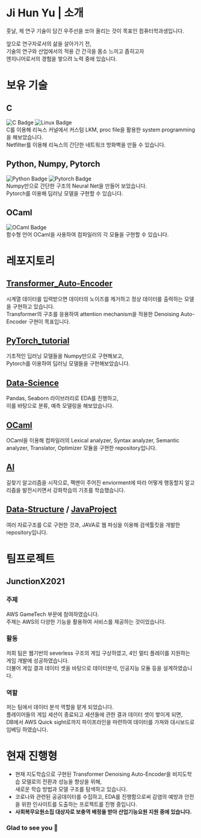 # Ji Hun Yu | 소개
훗날, 제 연구 기술이 담긴 우주선을 쏘아 올리는 것이 목표인 컴퓨터학과생입니다.  

앞으로 연구자로서의 삶을 살아가기 전,  
기술의 연구와 산업에서의 적용 간 간극을 몸소 느끼고 좁히고자    
엔지니어로서의 경험을 쌓으려 노력 중에 있습니다.

# 보유 기술 
## C
![C Badge](http://img.shields.io/badge/-C-A8B9CC?style=flat-square&logo=c&logoColor=white)
![Linux Badge](http://img.shields.io/badge/-Linux-FCC624?style=flat-square&logo=Linux&logoColor=black)  
C를 이용해 리눅스 커널에서 커스텀 LKM, proc file을 활용한 system programming을 해보았습니다.  
Netfilter를 이용해 리눅스의 간단한 네트워크 방화벽을 만들 수 있습니다.

## Python, Numpy, Pytorch
![Python Badge](http://img.shields.io/badge/-Python-3776AB?style=flat-square&logo=python&logoColor=white)
![Pytorch Badge](http://img.shields.io/badge/-Pytorch-EE4C2C?style=flat-square&logo=pytorch&logoColor=white)  
Numpy만으로 간단한 구조의 Neural Net을 만들어 보았습니다.  
Pytorch를 이용해 딥러닝 모델을 구현할 수 있습니다.  

## OCaml
![OCaml Badge](http://img.shields.io/badge/-OCaml-EC6813?style=flat-square&logo=ocaml&logoColor=white)  
함수형 언어 OCaml을 사용하여 컴파일러의 각 모듈을 구현할 수 있습니다.  

# 레포지토리
## [Transformer_Auto-Encoder](https://github.com/Upota/Transformer_Auto-Encoder)
시계열 데이터를 입력받으면 데이터의 노이즈를 제거하고 정상 데이터를 출력하는 모델을 구현하고 있습니다.  
Transformer의 구조를 응용하여 attention mechanism을 적용한 Denoising Auto-Encoder 구현이 목표입니다.  

## [PyTorch_tutorial](https://github.com/Upota/PyTorch_tutorial)
기초적인 딥러닝 모델들을 Numpy만으로 구현해보고,  
Pytorch를 이용하여 딥러닝 모델들을 구현해보았습니다.  

## [Data-Science](https://github.com/Upota/Data-Science)
Pandas, Seaborn 라이브러리로 EDA를 진행하고,  
이를 바탕으로 분류, 예측 모델링을 해보았습니다.  

## [OCaml](https://github.com/Upota/Ocaml)
OCaml을 이용해 컴파일러의 Lexical analyzer, Syntax analyzer, Semantic analyzer, Translator, Optimizer 모듈을 구현한 repository입니다.  

## [AI](https://github.com/Upota/AI)
길찾기 알고리즘을 시작으로, 팩맨이 주어진 enviorment에 따라 어떻게 행동할지 알고리즘을 발전시키면서 강화학습의 기초를 학습했습니다.  

## [Data-Structure](https://github.com/Upota/Data-Science) / [JavaProject](https://github.com/Upota/JavaProject)
여러 자료구조를 C로 구현한 것과, JAVA로 웹 파싱을 이용해 검색툴킷을 개발한 repository입니다.

# 팀프로젝트
## JunctionX2021
### 주제
AWS GameTech 부문에 참여하였습니다.  
주제는 AWS의 다양한 기능을 활용하여 서비스를 제공하는 것이었습니다. 

### 활동
저희 팀은 웹기반의 severless 구조의 게임 구상하였고, 4인 멀티 플레이를 지원하는 게임 개발에 성공하였습니다.  
더불어 게임 결과 데이터 셋을 바탕으로 데이터분석, 인공지능 모듈 등을 설계하였습니다.  

### 역할
저는 팀에서 데이터 분석 역할을 맡게 되었습니다.  
플레이어들의 게임 세션이 종료되고 세션들에 관한 결과 데이터 셋이 쌓이게 되면,  
DB에서 AWS Quick sight로까지 파이프라인을 마련하여 데이터를 가져와 대시보드로 임베딩 하였습니다.

# 현재 진행형
* 현재 지도학습으로 구현된 Transformer Denoising Auto-Encoder을 비지도학습 모델로의 전환과 성능을 향상을 위해,  
새로운 학습 방법과 모델 구조를 탐색하고 있습니다.  
* 코로나와 관련된 공공데이터를 수집하고, EDA를 진행함으로써 감염의 예방과 안전을 위한 인사이트를 도출하는 프로젝트를 진행 중입니다.
* __사회복무요원소집 대상자로 보충역 배정을 받아 산업기능요원 지원 중에 있습니다.__

### Glad to see you 👋

<!--
**Upota/Upota** is a ✨ _special_ ✨ repository because its `README.md` (this file) appears on your GitHub profile.

Here are some ideas to get you started:

- 🔭 I’m currently working on ...
- 🌱 I’m currently learning ...
- 👯 I’m looking to collaborate on ...
- 🤔 I’m looking for help with ...
- 💬 Ask me about ...
- 📫 How to reach me: ...
- 😄 Pronouns: ...
- ⚡ Fun fact: ...
-->
